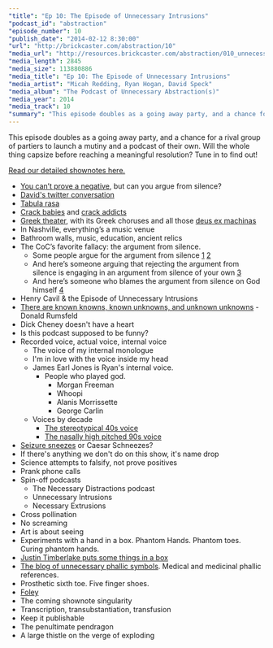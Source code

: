 ```yaml
---
"title": "Ep 10: The Episode of Unnecessary Intrusions"
"podcast_id": "abstraction"
"episode_number": 10
"publish_date": "2014-02-12 8:30:00"
"url": "http://brickcaster.com/abstraction/10"
"media_url": "http://resources.brickcaster.com/abstraction/010_unnecessary_intrusions.mp3"
"media_length": 2845
"media_size": 113880886
"media_title": "Ep 10: The Episode of Unnecessary Intrusions"
"media_artist": "Micah Redding, Ryan Hogan, David Speck"
"media_album": "The Podcast of Unnecessary Abstraction(s)"
"media_year": 2014
"media_track": 10
"summary": "This episode doubles as a going away party, and a chance for a rival group of partiers to launch a mutiny and a podcast of their own. Will the whole thing capsize before reaching a meaningful resolution? Tune in to find out!"
---
```

This episode doubles as a going away party, and a chance for a rival group of partiers to launch a mutiny and a podcast of their own. Will the whole thing capsize before reaching a meaningful resolution? Tune in to find out!

[Read our detailed shownotes here.](http://brickcaster.com/abstraction/10)

- [You can’t prove a negative](http://en.wikipedia.org/wiki/Evidence_of_absence), but can you argue from silence?
- [David's twitter conversation](https://twitter.com/speckulative)
- [Tabula rasa](http://en.wikipedia.org/wiki/Tabula_rasa)
- [Crack babies](http://articles.philly.com/2013-07-22/news/40709969_1_hallam-hurt-so-called-crack-babies-funded-study) and [crack addicts](http://www.nytimes.com/2013/09/17/science/the-rational-choices-of-crack-addicts.html?pagewanted=all&_r=1&)
- [Greek theater](http://en.wikipedia.org/wiki/Get_Him_to_the_Greek), with its Greek choruses and all those [deus ex machinas](http://micahredding.com/blog/2012/02/10/deus-ex-machina)
- In Nashville, everything’s a music venue
- Bathroom walls, music, education, ancient relics
- The CoC’s favorite fallacy: the argument from silence.
	- Some people argue for the argument from silence [1](https://www.christiancourier.com/articles/680-silence-argument-the) [2](http://cconline.faithsite.com/content.asp?CID=21845)
	- And here’s someone arguing that rejecting the argument from silence is engaging in an argument from silence of your own [3](http://www.pb.org/pbdocs/music.html#The%20Argument%20From%20Silence%20is%20Invalid)
	- And here’s someone who blames the argument from silence on God himself [4](http://www.mightyisthelord.com/articles/2012/08/12/who-started-this-argument-from-silence)
- Henry Cavil & the Episode of Unnecessary Intrusions
- [There are known knowns, known unknowns, and unknown unknowns](http://en.wikipedia.org/wiki/There_are_known_knowns) - Donald Rumsfeld
- Dick Cheney doesn't have a heart
- Is this podcast supposed to be funny?
- Recorded voice, actual voice, internal voice
	- The voice of my internal monologue
 	- I'm in love with the voice inside my head
	- James Earl Jones is Ryan's internal voice.
		- People who played god.
			- Morgan Freeman
			- Whoopi
			- Alanis Morrissette
			- George Carlin
	- Voices by decade
		- [The stereotypical 40s voice](https://screen.yahoo.com/lulu-diamonds-000000556.html)
		- [The nasally high pitched 90s voice](http://www.youtube.com/watch?v=nr_X9s0X0Bs)
- [Seizure sneezes](http://instagram.com/p/b-JRrkmPA3/) or Caesar Schneezes?
- If there's anything we don't do on this show, it's name drop
- Science attempts to falsify, not prove positives
- Prank phone calls
- Spin-off podcasts
	- The Necessary Distractions podcast
	- Unnecessary Intrusions
	- Necessary Extrusions
- Cross pollination
- No screaming
- Art is about seeing
- Experiments with a hand in a box. Phantom Hands. Phantom toes. Curing phantom hands.
- [Justin Timberlake puts some things in a box](http://www.nbc.com/saturday-night-live/video/snl-digital-short-d-in-a-box/n12100/)
- [The blog of unnecessary phallic symbols](http://unnecessaryphallic.tumblr.com/). Medical and medicinal phallic references.
- Prosthetic sixth toe. Five finger shoes.
- [Foley](http://filmsound.org/terminology/foley.htm)
- The coming shownote singularity
- Transcription, transubstantiation, transfusion
- Keep it publishable
- The penultimate pendragon
- A large thistle on the verge of exploding

